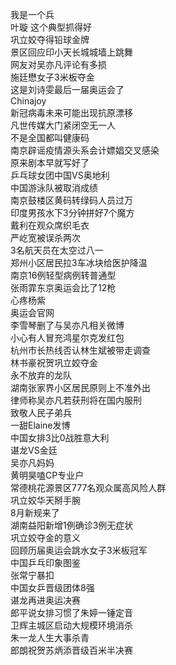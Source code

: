 我是一个兵  
叶璇 这个典型抓得好  
巩立姣夺得铅球金牌  
景区回应印小天长城城墙上跳舞  
网友对吴亦凡评论有多损  
施廷懋女子3米板夺金  
这是刘诗雯最后一届奥运会了  
Chinajoy  
新冠病毒未来可能出现抗原漂移  
凡世传媒大门紧闭空无一人  
不是全国都叫健康码  
南京辟谣疫情源头系会计嫖娼交叉感染  
原来剧本早就写好了  
乒乓球女团中国VS奥地利  
中国游泳队被取消成绩  
南京鼓楼区黄码转绿码人员过万  
印度男孩水下3分钟拼好7个魔方  
戴利在观众席织毛衣  
严屹宽被误杀两次  
3名航天员在太空过八一  
郑州小区居民拉3车冰块给医护降温  
南京16例轻型病例转普通型  
张雨霏东京奥运会比了12枪  
心疼杨紫  
奥运会官网  
李雪琴删了与吴亦凡相关微博  
小心有人冒充鸿星尔克发红包  
杭州市长热线否认林生斌被带走调查  
林书豪祝贺巩立姣夺金  
永不放弃的龙队  
湖南张家界小区居民原则上不准外出  
律师称吴亦凡若获刑将在国内服刑  
致敬人民子弟兵  
一甜Elaine发博  
中国女排3比0战胜意大利  
谌龙VS金廷  
吴亦凡妈妈  
黄明昊嗑CP专业户  
常德桃花源景区777名观众属高风险人群  
巩立姣华天掰手腕  
8月新规来了  
湖南益阳新增1例确诊3例无症状  
巩立姣夺金的意义  
回顾历届奥运会跳水女子3米板冠军  
中国乒乓印象图鉴  
张常宁暴扣  
中国女乒晋级团体8强  
谌龙再进奥运决赛  
郎平说女排习惯了朱婷一锤定音  
卫辉主城区启动大规模环境消杀  
朱一龙人生大事杀青  
郎朗祝贺苏炳添晋级百米半决赛  
